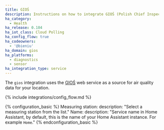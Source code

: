 ```yaml
---
title: GIOŚ
description: Instructions on how to integrate GIOŚ (Polish Chief Inspectorate Of Environmental Protection) air quality service into Home Assistant.
ha_category:
  - Health
ha_release: 0.104
ha_iot_class: Cloud Polling
ha_config_flow: true
ha_codeowners:
  - '@bieniu'
ha_domain: gios
ha_platforms:
  - diagnostics
  - sensor
ha_integration_type: service
---
```


The `gios` integration uses the [GIOŚ](http://powietrze.gios.gov.pl/pjp/current) web service as a source for air quality data for your location.

{% include integrations/config_flow.md %}

{% configuration_basic %}
Measuring station:
  description: "Select a measuring station from the list."
Name:
  description: "Service name in Home Assistant, by default, this is the name of your Home Assistant instance. For example `Home`."
{% endconfiguration_basic %}
